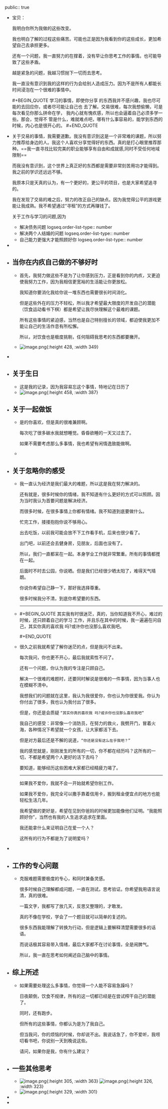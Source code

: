 public:: true

- 宝贝：
  
  我明白你所为我做的这些改变。
  
  我也明白了解的过程这些痛苦。可能也正是因为我看到你的这些成长，更加希望自己去承担更多。
  
  还有一个问题，我一直努力的在撑着，没有早让你思考工作的事情。也可能导致了这些矛盾。
  
  越是紧急的问题，我越习惯抛下一切而去思考。
  
  我一直没有意识到我的这样的行为会给别人造成压力。因为不是所有人都能长时间浸泡在一个很难的事情中。
  
  #+BEGIN_QUOTE
  学习的事情，即使你分享 的东西我并不感兴趣，我也尽可能的去回应你，或者尽可能让自己也 去了解。交易很难，每次我想偷懒，可是每次看见你那么拼命在学， 我内心就有愧疚感，所以也会逼着自己必须多学一些。那会，觉得不 管是什么，难就难点吧，哪有什么事容易的，能学到东西的时候，内心也是很开心的。
  #+END_QUOTE
- 关于交易的事情，我需要道歉。我没有意识到这是一个非常难的课题，所以努力推荐给身边的人。我这个人喜欢分享觉得好的东西。真的是打心眼里推荐那种。==我一直寻找比较完美的职业能够享有自由和成就感,同时不受任何地域限制==
  
  而我没有意识到，这个世界上真正好的东西都是需要非常刻苦用功才能得到。我之前的学识还远远不够。
  
  我原本只是天真的认为，有一个更好的，更公平的项目，也是大家希望追寻的。
  
  我在发现了交易的难之后，努力的改正自己的缺点。因为我觉得公平的游戏更能让我成熟。我不希望通过“寻租”的方式再赚钱了。
  
  关于工作与学习的问题,因为
	- 解决债务问题
	  logseq.order-list-type:: number
	- 解决两个人结婚的问题
	  logseq.order-list-type:: number
	- 自己能力更强大才能照顾好你
	  logseq.order-list-type:: number
-
- ## 当你在内疚自己做的不够好时
	- 首先，我努力做这些不是为了让你感到压力，正是看到你的内疚，又更迫使我努力工作，因为我相信更宽裕的生活能让你更放松。
	  
	  我知道你要消化我给你说一堆东西也需要很长时间消化。
	  
	  但是这些外在的压力不轻松，所以我才希望最大限度的开发自己的潜能（饮食运动看书下棋）都是希望让我尽快理解这个最难的课题。
	  
	  所有这些事情的紧迫感，当然也是自己特别擅长的领域，都迫使我更加不能让自己的生活作息有所松懈。
	  
	  所以，对饮食也是极度挑剔，任何阻碍我思考的东西都要撇开。
	- ![image.png](../assets/image_1694545699318_0.png){:height 428, :width 349}
-
- ## 关于生日
	- 这是我的记录，因为我容易忘这个事情，特地记在日历了
	- ![image.png](../assets/image_1694547055198_0.png){:height 458, :width 387}
- ## 关于一起做饭
	- 是的你喜欢，但是真的很难兼顾啊。
	  
	  每次吃了很多碳水我就想睡觉。昏昏欲睡的一天又过去了。
	  
	  如果不需要考虑那么多事情，我也希望有闲情逸致能做啊。
	-
- ## 关于忽略你的感受
	- 我一直认为经济是我们最大的难题，所以这是我在努力解决的。
	  
	  还有就是，很多时候你的情绪，我不知道有什么更好的方式可以照顾。因为当时我认为首要问题是解决经济。
	  
	  而很多时候，在很多事情上你都有情绪。我不知道到底要做什么。
	  
	  忙完工作，搂搂抱抱你说不够用心。
	  
	  出去吃饭，以前我可能会放不下工作看手机，后来也很少看了。
	  
	  出门吧，以前还会去健身房，见朋友，后面也没有了。
	  
	  所以，我们一直都呆在一起。本身学业工作就非常繁重。所有的事情都搅在一起。
	  
	  后面时不时去公园，你说晒。但是我们已经很少晒太阳了，难得天气晴朗。
	  
	  你说你希望自己静一下，那好我选择尊重。
	  
	  很多时候我分不清，到底你希望要的东西。
	  
	  ---
	- #+BEGIN_QUOTE
	  其实我有时很迷茫，真的，当你知道我不开心，难过的时候，还只顾着自己的学习 工作，并且乐在其中的时候，我一遍遍在问自己，其实你真的喜欢我 吗?或许你也没那么喜欢我吧。
	  
	  #+END_QUOTE
	- 很久之前我就希望了解你迷茫的点，但是我问不出来。
	  
	  每次我问，你也更不开心，最后我就索性不问了。
	  
	  还有一个问题，你认为我的专注是只顾自己。
	  
	  解决一个很难的难题时，还要同时解说是很难的一件事情，因为当事人也在模糊不清中。
	  
	  我想我们的问题就在这里，我认为我很爱你，你也认为你很爱我。你认为你付出了很多，我也认为我付出了很多。
	  
	  但是，你还是会质疑 `“其实你真的喜欢我 吗?或许你也没那么喜欢我吧”`
	  
	  我自己的感受：非常像一个消防员，在努力的救火，我劈开门，冒着火海，各种情况下希望就一个女孩，让大家都活下去。
	  
	  但是对方最后还是不解的说道，`“你还是没有这么在乎我吧？”`
	  
	  我的感觉就是，刚刚发生的所有的一切，你不都在经历吗？这所有的一切，不都是希望两个人更好的活下去吗？
	  
	  要知道，能够经历这些困难大家都已经精疲力竭了。
	  
	  ---
	  
	  如果我不爱你，我就不会一开始就希望你别工作。
	  
	  如果我不爱你，我完全可以撒手靠着信用卡，搬到租金便宜点的地方也能轻松生活几年。
	  
	  我希望做的更好是，希望在见到你爸妈的时候更加能像他们证明。“我能照顾好你”，当然也有我的人生追求追求在里面。
	  
	  我还能拿什么来证明自己在爱一个人？
	  
	  这所有的行为不都是为了说明爱吗？
-
- ## 工作的专心问题
	- 克服难题需要极度的专心，和同时兼备灵感。
	  
	  很多时候自己理解都成问题，一直在测试，思考验证。你希望我用语言说清，真的很难。
	  
	  一篇文字，我都写了放几天，反思又整理的，才敢发。
	  
	  真的不像在学校，学会了一个题目就可以简单的复述的。
	  
	  很多东西我能理解了转换为行动，但是逻辑上要解释清楚需要很多的话语。
	  
	  而说话极其容易带入情绪，最后大家都不在讨论事情，全是闹脾气。
	  
	  所以，我一直在思考如何阐述自己脑中的事情。
- ## 综上所述
	- 如果需要处理这么多事情，你觉得一个人能不容易急躁吗？
	  
	  日夜颠倒，饮食不规律，所有的这一切都已经是在尝试榨干自己的潜能了。
	  
	  同时，还有跑步。
	  
	  但所有的这些事情，你都认为是为了我自己。
	  
	  但当我问，你的烦恼的时候，你却说不出。我说话急了，你不爱听，我唠叨看书吧，你说别一天到晚说这些。
	  
	  请问，如果你是我，你有什么建议？
- ## 一些其他思考
	- ![image.png](../assets/image_1694549665134_0.png){:height 305, :width 363}  ![image.png](../assets/image_1694549688248_0.png){:height 326, :width 323}
	- ![image.png](../assets/image_1694549740452_0.png){:height 329, :width 301}
-
-